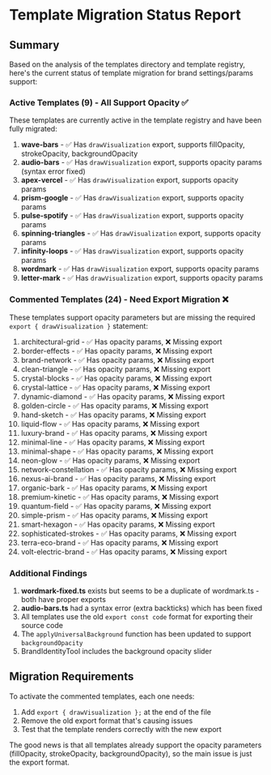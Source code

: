 # Template Migration Status Report

## Summary

Based on the analysis of the templates directory and template registry, here's the current status of template migration for brand settings/params support:

### Active Templates (9) - All Support Opacity ✅

These templates are currently active in the template registry and have been fully migrated:

1. **wave-bars** - ✅ Has `drawVisualization` export, supports fillOpacity, strokeOpacity, backgroundOpacity
2. **audio-bars** - ✅ Has `drawVisualization` export, supports opacity params (syntax error fixed)
3. **apex-vercel** - ✅ Has `drawVisualization` export, supports opacity params
4. **prism-google** - ✅ Has `drawVisualization` export, supports opacity params
5. **pulse-spotify** - ✅ Has `drawVisualization` export, supports opacity params
6. **spinning-triangles** - ✅ Has `drawVisualization` export, supports opacity params
7. **infinity-loops** - ✅ Has `drawVisualization` export, supports opacity params
8. **wordmark** - ✅ Has `drawVisualization` export, supports opacity params
9. **letter-mark** - ✅ Has `drawVisualization` export, supports opacity params

### Commented Templates (24) - Need Export Migration ❌

These templates support opacity parameters but are missing the required `export { drawVisualization }` statement:

1. architectural-grid - ✅ Has opacity params, ❌ Missing export
2. border-effects - ✅ Has opacity params, ❌ Missing export
3. brand-network - ✅ Has opacity params, ❌ Missing export
4. clean-triangle - ✅ Has opacity params, ❌ Missing export
5. crystal-blocks - ✅ Has opacity params, ❌ Missing export
6. crystal-lattice - ✅ Has opacity params, ❌ Missing export
7. dynamic-diamond - ✅ Has opacity params, ❌ Missing export
8. golden-circle - ✅ Has opacity params, ❌ Missing export
9. hand-sketch - ✅ Has opacity params, ❌ Missing export
10. liquid-flow - ✅ Has opacity params, ❌ Missing export
11. luxury-brand - ✅ Has opacity params, ❌ Missing export
12. minimal-line - ✅ Has opacity params, ❌ Missing export
13. minimal-shape - ✅ Has opacity params, ❌ Missing export
14. neon-glow - ✅ Has opacity params, ❌ Missing export
15. network-constellation - ✅ Has opacity params, ❌ Missing export
16. nexus-ai-brand - ✅ Has opacity params, ❌ Missing export
17. organic-bark - ✅ Has opacity params, ❌ Missing export
18. premium-kinetic - ✅ Has opacity params, ❌ Missing export
19. quantum-field - ✅ Has opacity params, ❌ Missing export
20. simple-prism - ✅ Has opacity params, ❌ Missing export
21. smart-hexagon - ✅ Has opacity params, ❌ Missing export
22. sophisticated-strokes - ✅ Has opacity params, ❌ Missing export
23. terra-eco-brand - ✅ Has opacity params, ❌ Missing export
24. volt-electric-brand - ✅ Has opacity params, ❌ Missing export

### Additional Findings

1. **wordmark-fixed.ts** exists but seems to be a duplicate of wordmark.ts - both have proper exports
2. **audio-bars.ts** had a syntax error (extra backticks) which has been fixed
3. All templates use the old `export const code` format for exporting their source code
4. The `applyUniversalBackground` function has been updated to support `backgroundOpacity`
5. BrandIdentityTool includes the background opacity slider

## Migration Requirements

To activate the commented templates, each one needs:

1. Add `export { drawVisualization };` at the end of the file
2. Remove the old export format that's causing issues
3. Test that the template renders correctly with the new export

The good news is that all templates already support the opacity parameters (fillOpacity, strokeOpacity, backgroundOpacity), so the main issue is just the export format.